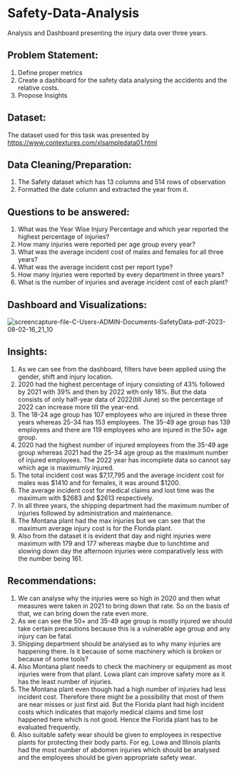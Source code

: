 # Safety-Data-Analysis
Analysis and Dashboard presenting the injury data over three years.

## Problem Statement: 
1. Define proper metrics
2. Create a dashboard for the safety data analysing the accidents and the relative costs.
3. Propose Insights

## Dataset: 
The dataset used for this task was presented by https://www.contextures.com/xlsampledata01.html

## Data Cleaning/Preparation:
1. The Safety dataset which has 13 columns and 514 rows of observation
2. Formatted the date column and extracted the year from it.

## Questions to be answered: 
1. What was the Year Wise Injury Percentage and which year reported the highest percentage of injuries?									
2. How many injuries were reported per age group every year?									
3. What was the average incident cost of males and females for all three years?									
4. What was the average incident cost per report type?									
5. How many injuries were reported by every department in three years?									
6. What is the number of injuries and average incident cost of each plant?									

## Dashboard and Visualizations:

![screencapture-file-C-Users-ADMIN-Documents-SafetyData-pdf-2023-08-02-16_21_10](https://github.com/rasikasalvi4801/Safety-Data-Analysis/assets/72073065/0c3142d3-a6d8-4f4d-8e54-2cb8de700bac)

## Insights:
1. As we can see from the dashboard, filters have been applied using the gender, shift and injury location.
2. 2020 had the highest percentage of injury consisting of 43% followed by 2021 with 39% and then by 2022 with only 18%. But the data consists of only half-year data of 2022(till June) so the percentage of 2022 can increase more till the year-end.
3. The 18-24 age group has 107 employees who are injured in these three years whereas 25-34 has 153 employees. The 35-49 age group has 139 employees and there are 119 employees who are injured in the 50+ age group.
4. 2020 had the highest number of injured employees from the 35-49 age group whereas 2021 had the 25-34 age group as the maximum number of injured employees. The 2022 year has incomplete data so cannot say which age is maximumly injured.
5. The total incident cost was $7,17,795 and the average incident cost for males was $1410 and for females, it was around $1200.
6. The average incident cost for medical claims and lost time was the maximum with $2683 and $2613 respectively.
7. In all three years, the shipping department had the maximum number of injuries followed by administration and maintenance.
8. The Montana plant had the max injuries but we can see that the maximum average injury cost is for the Florida plant.
9. Also from the dataset it is evident that day and night injuries were maximum with 179 and 177 whereas maybe due to lunchtime and slowing down day the afternoon injuries were comparatively less with the number being 161.

## Recommendations:
1. We can analyse why the injuries were so high in 2020 and then what measures were taken in 2021 to bring down that rate. So on the basis of that, we can bring down the rate even more.
2. As we can see the 50+ and 35-49 age group is mostly injured we should take certain precautions because this is a vulnerable age group and any injury can be fatal.
3. Shipping department should be analysed as to why many injuries are happening there. Is it because of some machinery which is broken or because of some tools?
4. Also Montana plant needs to check the machinery or equipment as most injuries were from that plant. Lowa plant can improve safety more as it has the least number of injuries.
5. The Montana plant even though had a high number of injuries had less incident cost. Therefore there might be a possibility that most of them are near misses or just first aid. But the Florida plant had high incident costs which indicates that majorly medical claims and time lost happened here which is not good. Hence the Florida plant has to be evaluated frequently.
6. Also suitable safety wear should be given to employees in respective plants for protecting their body parts. For eg. Lowa and Illinois plants had the most number of abdomen injuries which should be analysed and the employees should be given appropriate safety wear. 
